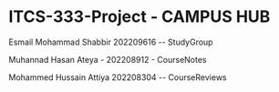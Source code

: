 # ITCS-333-Project - CAMPUS HUB
Esmail Mohammad Shabbir 202209616  -- StudyGroup

Muhannad Hasan Ateya - 202208912 - CourseNotes

Mohammed Hussain Attiya 202208304  -- CourseReviews
